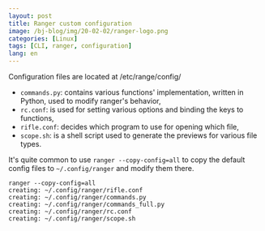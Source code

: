 ```yaml
---
layout: post
title: Ranger custom configuration
image: /bj-blog/img/20-02-02/ranger-logo.png
categories: [Linux]
tags: [CLI, ranger, configuration]
lang: en
---
```

Configuration files are located at /etc/range/config/

 - `commands.py`: contains various functions' implementation, written in Python, used to modify ranger's behavior,
 - `rc.conf`: is used for setting various options and binding the keys to functions,
 - `rifle.conf`: decides which program to use for opening which file,
 - `scope.sh`: is a shell script used to generate the previews for various file types.

It's quite common to use `ranger --copy-config=all` to copy the default config files to `~/.config/ranger` and modify them there.

    ranger --copy-config=all
    creating: ~/.config/ranger/rifle.conf
    creating: ~/.config/ranger/commands.py
    creating: ~/.config/ranger/commands_full.py
    creating: ~/.config/ranger/rc.conf
    creating: ~/.config/ranger/scope.sh
